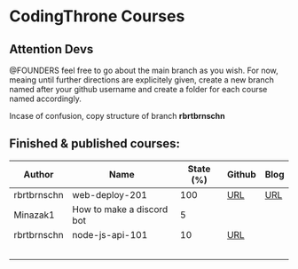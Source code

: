 # CodingThrone Courses

## Attention Devs
@FOUNDERS feel free to go about the main branch as you wish. 
For now, meaing until further directions are explicitely given,
create a new branch named after your github username and create a folder for each course named accordingly.

Incase of confusion, copy structure of branch **rbrtbrnschn**

## Finished & published courses:

| Author 	| Name 	| State (%) 	| Github 	| Blog 	|
|-	|-	|-	|-	|-	|
| rbrtbrnschn 	| web-deploy-201 	| 100 	|  [URL](https://github.com/codingthrone/courses/tree/rbrtbrnschn/web-deploy-201/src) 	| [URL](http://64.225.103.55/deployment/web-deployment-201/) 	|
| Minazak1 | How to make a discord bot |  5	|  	|  	|
| rbrtbrnschn 	| node-js-api-101 	| 10 	| [URL](https://github.com/codingthrone/courses/tree/rbrtbrnschn/node-js-api-101/src) 	|  	|
|  	|  	|  	|  	|  	|
|  	|  	|  	|  	|  	|
|  	|  	|  	|  	|  	|
|  	|  	|  	|  	|  	|
|  	|  	|  	|  	|  	|

